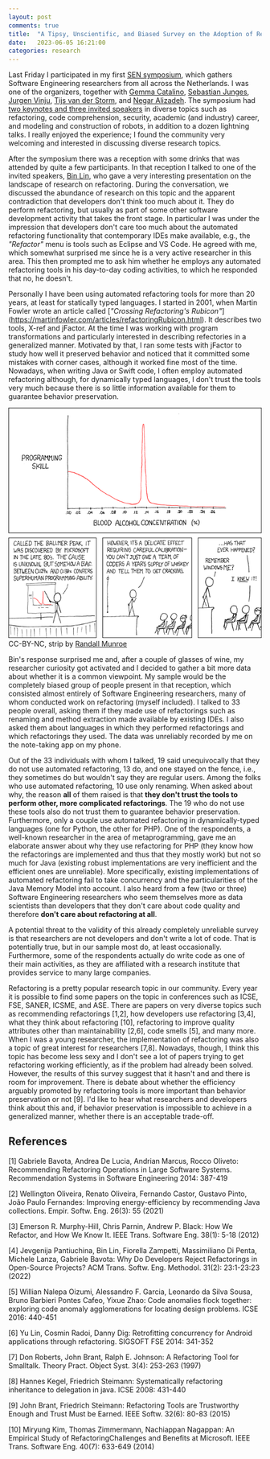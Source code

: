 ```yaml
---
layout: post
comments: true
title:  "A Tipsy, Unscientific, and Biased Survey on the Adoption of Refactoring Tools Available in IDEs by Software Engineering Researchers"
date:   2023-06-05 16:21:00
categories: research
---
```


Last Friday I participated in my first [SEN symposium](https://www.sen-symposium.nl/), which gathers Software Engineering researchers from all across the Netherlands. I was one of the organizers, together with [Gemma Catalino](https://www.gemmacatolino.com/), [Sebastian Junges](https://sjunges.github.io/), [Jurgen Vinju](https://www.cwi.nl/en/people/jurgen-vinju/), [Tijs van der Storm](https://www.rug.nl/staff/t.van.der.storm/), and [Negar Alizadeh](https://www.uu.nl/staff/NSAlizadeh). The symposium had [two keynotes and three invited speakers](https://www.sen-symposium.nl/speakers/) in diverse topics such as refactoring, code comprehension, security, academic (and industry) career, and modeling and construction of robots, in addition to a dozen lightning talks. I really enjoyed the experience; I found the community very welcoming and interested in discussing diverse research topics. 

After the symposium there was a reception with some drinks that was attended by quite a few participants. In that reception I talked to one of the invited speakers, [Bin Lin](https://binlin.info/), who gave a very interesting presentation on the landscape of research on refactoring. During the conversation, we discussed the abundance of research on this topic and the apparent contradiction that developers don't think too much about it. They do perform refactoring, but usually as part of some other software development activity that takes the front stage. In particular I was under the impression that developers don't care too much about the automated refactoring functionality that contemporary IDEs make available, e.g., the *"Refactor"* menu is tools such as Eclipse and VS Code. He agreed with me, which somewhat surprised me since he is a very active researcher in this area. This then prompted me to ask him whether he employs any automated refactoring tools in his day-to-day coding activities, to which he responded that no, he doesn't. 

Personally I have been using automated refactoring tools for more than 20 years, at least for statically typed languages. I started in 2001, when Martin Fowler wrote an article called [*"Crossing Refactoring's Rubicon"*] (https://martinfowler.com/articles/refactoringRubicon.html). It describes two tools, X-ref and jFactor. At the time I was working with program transformations and particularly interested in describing refectories in a generalized manner. Motivated by that, I ran some tests with jFactor to study how well it preserved behavior and noticed that it committed some mistakes with corner cases, although it worked fine most of the time. Nowadays, when writing Java or Swift code, I often employ automated refactoring although, for dynamically typed languages, I don't trust the tools very much because there is so little information available for them to guarantee behavior preservation.

![Is there a Ballmer peak for research?](https://raw.githubusercontent.com/fernandocastor/fernandocastor.github.io/master/images/ballmer_peak.png)
<font size=”1”>CC-BY-NC, strip by [Randall Munroe](https://xkcd.com/323/)</font>

Bin's response surprised me and, after a couple of glasses of wine, my researcher curiosity got activated and I decided to gather a bit more data about whether it is a common viewpoint. My sample would be the completely biased group of people present in that reception, which consisted almost entirely of Software Engineering researchers, many of whom conducted work on refactoring (myself included). I talked to 33 people overall, asking them if they made use of refactorings such as renaming and method extraction made available by existing IDEs. I also asked them about languages in which they performed refactorings and which refactorings they used. The data was unreliably recorded by me on the note-taking app on my phone.

Out of the 33 individuals with whom I talked, 19 said unequivocally that they do not use automated refactoring, 13 do, and one stayed on the fence, i.e., they sometimes do but wouldn't say they are regular users. Among the folks who use automated refactoring, 10 use only renaming. When asked about why, the reason **all** of them raised is that **they don't trust the tools to perform other, more complicated refactorings**. The 19 who do not use these tools also do not trust them to guarantee behavior preservation. Furthermore, only a couple use automated refactoring in dynamically-typed languages (one for Python, the other for PHP). One of the respondents, a well-known researcher in the area of metaprogramming, gave me an elaborate answer about why they use refactoring for PHP (they know how the refactorings are implemented and thus that they mostly work) but not so much for Java (existing robust implementations are very inefficient and the efficient ones are unreliable). More specifically, existing implementations of automated refactoring fail to take concurrency and the particularities of the Java Memory Model into account. I also heard from a few (two or three) Software Engineering researchers who seem themselves more as data scientists than developers that they don't care about code quality and therefore **don't care about refactoring at all**. 

A potential threat to the validity of this already completely unreliable survey is that researchers are not developers and don't write a lot of code. That is potentially true, but in our sample most do, at least occasionally. Furthermore, some of the respondents actually do write code as one of their main activities, as they are affiliated with a research institute that provides service to many large companies. 

Refactoring is a pretty popular research topic in our community. Every year it is possible to find some papers on the topic in conferences such as ICSE, FSE, SANER, ICSME, and ASE. There are papers on very diverse topics such as recommending refactorings [1,2], how developers use refactoring [3,4], what they think about refactoring [10], refactoring to improve quality attributes other than maintainability [2,6], code smells [5], and many more. When I was a young researcher, the implementation of refactoring was also a topic of great interest for researchers [7,8]. Nowadays, though, I think this topic has become less sexy and I don't see a lot of papers trying to get refactoring working efficiently, as if the problem had already been solved. However, the results of this survey suggest that it hasn't and and there is room for improvement. There is debate about whether the efficiency arguably promoted by refactoring tools is more important than behavior preservation or not [9]. I'd like to hear what researchers and developers think about this and, if behavior preservation is impossible to achieve in a generalized manner, whether there is an acceptable trade-off. 


## References

[1] Gabriele Bavota, Andrea De Lucia, Andrian Marcus, Rocco Oliveto: Recommending Refactoring Operations in Large Software Systems. Recommendation Systems in Software Engineering 2014: 387-419

[2] Wellington Oliveira, Renato Oliveira, Fernando Castor, Gustavo Pinto, João Paulo Fernandes: Improving energy-efficiency by recommending Java collections. Empir. Softw. Eng. 26(3): 55 (2021)

[3] Emerson R. Murphy-Hill, Chris Parnin, Andrew P. Black: How We Refactor, and How We Know It. IEEE Trans. Software Eng. 38(1): 5-18 (2012)

[4] Jevgenija Pantiuchina, Bin Lin, Fiorella Zampetti, Massimiliano Di Penta, Michele Lanza, Gabriele Bavota: Why Do Developers Reject Refactorings in Open-Source Projects? ACM Trans. Softw. Eng. Methodol. 31(2): 23:1-23:23 (2022)

[5] Willian Nalepa Oizumi, Alessandro F. Garcia, Leonardo da Silva Sousa, Bruno Barbieri Pontes Cafeo, Yixue Zhao:
Code anomalies flock together: exploring code anomaly agglomerations for locating design problems. ICSE 2016: 440-451

[6] Yu Lin, Cosmin Radoi, Danny Dig: Retrofitting concurrency for Android applications through refactoring. SIGSOFT FSE 2014: 341-352

[7] Don Roberts, John Brant, Ralph E. Johnson: A Refactoring Tool for Smalltalk. Theory Pract. Object Syst. 3(4): 253-263 (1997)

[8] Hannes Kegel, Friedrich Steimann: Systematically refactoring inheritance to delegation in java. ICSE 2008: 431-440

[9] John Brant, Friedrich Steimann: Refactoring Tools are Trustworthy Enough and Trust Must be Earned. IEEE Softw. 32(6): 80-83 (2015)

[10] Miryung Kim, Thomas Zimmermann, Nachiappan Nagappan: An Empirical Study of RefactoringChallenges and Benefits at Microsoft. IEEE Trans. Software Eng. 40(7): 633-649 (2014)
